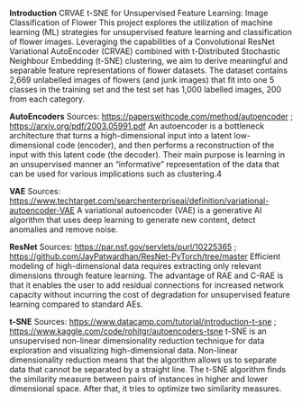 **Introduction**
CRVAE t-SNE for Unsupervised Feature Learning: Image Classification of Flower 
This project explores the utilization of machine learning (ML) strategies for unsupervised feature learning and classification of flower images. Leveraging the capabilities of a Convolutional ResNet Variational AutoEncoder (CRVAE) combined with t-Distributed Stochastic Neighbour Embedding (t-SNE) clustering, we aim to derive meaningful and separable feature representations of flower datasets.
The dataset contains 2,669 unlabelled images of flowers (and junk images) that fit into one 5 classes in the training set and the test set has 1,000 labelled images, 200 from each category.

**AutoEncoders**
Sources: https://paperswithcode.com/method/autoencoder ; https://arxiv.org/pdf/2003.05991.pdf
An autoencoder is a bottleneck architecture that turns a high-dimensional input into a latent low-dimensional code (encoder), and then performs a reconstruction of the input with this latent code (the decoder). Their main purpose is learning in an unsupervised manner an “informative” representation of the data that can be used for various implications such as clustering.4

**VAE**
Sources: https://www.techtarget.com/searchenterpriseai/definition/variational-autoencoder-VAE
A variational autoencoder (VAE) is a generative AI algorithm that uses deep learning to generate new content, detect anomalies and remove noise.

**ResNet**
Sources: https://par.nsf.gov/servlets/purl/10225365 ; https://github.com/JayPatwardhan/ResNet-PyTorch/tree/master
Efficient modeling of high-dimensional data requires extracting only relevant dimensions through feature learning. The advantage of RAE and C-RAE is that it enables the user to add residual connections for increased network capacity without incurring the cost of degradation for unsupervised feature learning compared to standard AEs.

**t-SNE**
Sources: https://www.datacamp.com/tutorial/introduction-t-sne ; https://www.kaggle.com/code/rohitgr/autoencoders-tsne
t-SNE is an unsupervised non-linear dimensionality reduction technique for data exploration and visualizing high-dimensional data. Non-linear dimensionality reduction means that the algorithm allows us to separate data that cannot be separated by a straight line. The t-SNE algorithm finds the similarity measure between pairs of instances in higher and lower dimensional space. After that, it tries to optimize two similarity measures.
